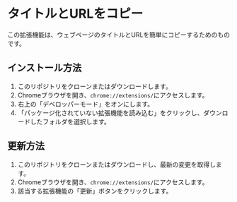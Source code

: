 # タイトルとURLをコピー

この拡張機能は、ウェブページのタイトルとURLを簡単にコピーするためのものです。

## インストール方法

1. このリポジトリをクローンまたはダウンロードします。
2. Chromeブラウザを開き、`chrome://extensions/`にアクセスします。
3. 右上の「デベロッパーモード」をオンにします。
4. 「パッケージ化されていない拡張機能を読み込む」をクリックし、ダウンロードしたフォルダを選択します。

## 更新方法

1. このリポジトリをクローンまたはダウンロードし、最新の変更を取得します。
2. Chromeブラウザを開き、`chrome://extensions/`にアクセスします。
3. 該当する拡張機能の「更新」ボタンをクリックします。
